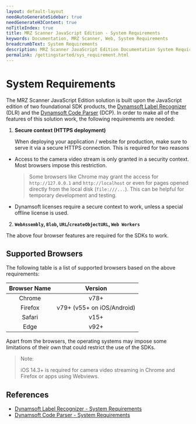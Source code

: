 ```yaml
---
layout: default-layout
needAutoGenerateSidebar: true
needGenerateH3Content: true
noTitleIndex: true
title: MRZ Scanner JavaScript Edition - System Requirements
keywords: Documentation, MRZ Scanner, Web, System Requirements
breadcrumbText: System Requirements
description: MRZ Scanner JavaScript Edition Documentation System Requirements
permalink: /gettingstarted/sys_requirement.html
---
```


# System Requirements

The MRZ Scanner JavaScript Edition solution is built upon the JavaScript edition of two foundational SDK products, the <a href="https://www.dynamsoft.com/label-recognition/overview/" target="_blank">Dynamsoft Label Recognizer</a> (DLR) and the <a href="https://www.dynamsoft.com/label-recognition/overview/" target="_blank">Dynamsoft Code Parser</a> (DCP). In order to make all of the features of this solution work, the following requirememts are needed:

1. **Secure context (HTTPS deployment)**

    When deploying your application / website for production, make sure to serve it via a secure HTTPS connection. This is required for two reasons

  - Access to the camera video stream is only granted in a security context. Most browsers impose this restriction.
    > Some browsers like Chrome may grant the access for `http://127.0.0.1` and `http://localhost` or even for pages opened directly from the local disk (`file:///...`). This can be helpful for temporary development and testing.

  - Dynamsoft licenses require a secure context to work, unless a special offline license is used.

2. **`WebAssembly`, `Blob`, `URL`/`createObjectURL`, `Web Workers`**

  The above four browser features are required for the SDKs to work.

## Supported Browsers

The following table is a list of supported browsers based on the above requirements:

  | Browser Name |             Version              |
  | :----------: | :------------------------------: |
  |    Chrome    |             v78+                 |
  |   Firefox    |             v79+ (v55+ on iOS/Android)                 |
  |    Safari    |             v15+                 |
  |     Edge     |             v92+                 |

Apart from the browsers, the operating systems may impose some limitations of their own that could restrict the use of the SDKs.

>Note:
>
> iOS 14.3+ is required for camera video streaming in Chrome and Firefox or apps using Webviews.

## References

- [Dynamsoft Label Recognizer - System Requirements](https://www.dynamsoft.com/capture-vision/docs/web/programming/javascript/user-guide/mrz-scanner.html#system-requirements)
- [Dynamsoft Code Parser - System Requirements](https://www.dynamsoft.com/code-parser/docs/web/programming/javascript/user-guide/#system-requirements)
